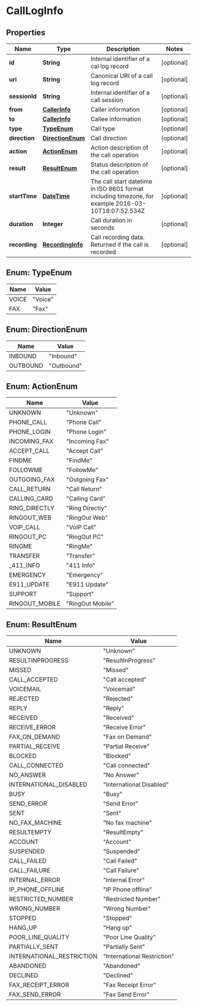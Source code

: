
# CallLogInfo

## Properties
Name | Type | Description | Notes
------------ | ------------- | ------------- | -------------
**id** | **String** | Internal identifier of a cal log record |  [optional]
**uri** | **String** | Canonical URI of a call log record |  [optional]
**sessionId** | **String** | Internal identifier of a call session |  [optional]
**from** | [**CallerInfo**](CallerInfo.md) | Caller information |  [optional]
**to** | [**CallerInfo**](CallerInfo.md) | Callee information |  [optional]
**type** | [**TypeEnum**](#TypeEnum) | Call type |  [optional]
**direction** | [**DirectionEnum**](#DirectionEnum) | Call direction |  [optional]
**action** | [**ActionEnum**](#ActionEnum) | Action description of the call operation |  [optional]
**result** | [**ResultEnum**](#ResultEnum) | Status description of the call operation |  [optional]
**startTime** | [**DateTime**](DateTime.md) | The call start datetime in ISO 8601 format including timezone, for example 2016-03-10T18:07:52.534Z |  [optional]
**duration** | **Integer** | Call duration in seconds |  [optional]
**recording** | [**RecordingInfo**](RecordingInfo.md) | Call recording data. Returned if the call is recorded |  [optional]


<a name="TypeEnum"></a>
## Enum: TypeEnum
Name | Value
---- | -----
VOICE | &quot;Voice&quot;
FAX | &quot;Fax&quot;


<a name="DirectionEnum"></a>
## Enum: DirectionEnum
Name | Value
---- | -----
INBOUND | &quot;Inbound&quot;
OUTBOUND | &quot;Outbound&quot;


<a name="ActionEnum"></a>
## Enum: ActionEnum
Name | Value
---- | -----
UNKNOWN | &quot;Unknown&quot;
PHONE_CALL | &quot;Phone Call&quot;
PHONE_LOGIN | &quot;Phone Login&quot;
INCOMING_FAX | &quot;Incoming Fax&quot;
ACCEPT_CALL | &quot;Accept Call&quot;
FINDME | &quot;FindMe&quot;
FOLLOWME | &quot;FollowMe&quot;
OUTGOING_FAX | &quot;Outgoing Fax&quot;
CALL_RETURN | &quot;Call Return&quot;
CALLING_CARD | &quot;Calling Card&quot;
RING_DIRECTLY | &quot;Ring Directly&quot;
RINGOUT_WEB | &quot;RingOut Web&quot;
VOIP_CALL | &quot;VoIP Call&quot;
RINGOUT_PC | &quot;RingOut PC&quot;
RINGME | &quot;RingMe&quot;
TRANSFER | &quot;Transfer&quot;
_411_INFO | &quot;411 Info&quot;
EMERGENCY | &quot;Emergency&quot;
E911_UPDATE | &quot;E911 Update&quot;
SUPPORT | &quot;Support&quot;
RINGOUT_MOBILE | &quot;RingOut Mobile&quot;


<a name="ResultEnum"></a>
## Enum: ResultEnum
Name | Value
---- | -----
UNKNOWN | &quot;Unknown&quot;
RESULTINPROGRESS | &quot;ResultInProgress&quot;
MISSED | &quot;Missed&quot;
CALL_ACCEPTED | &quot;Call accepted&quot;
VOICEMAIL | &quot;Voicemail&quot;
REJECTED | &quot;Rejected&quot;
REPLY | &quot;Reply&quot;
RECEIVED | &quot;Received&quot;
RECEIVE_ERROR | &quot;Receive Error&quot;
FAX_ON_DEMAND | &quot;Fax on Demand&quot;
PARTIAL_RECEIVE | &quot;Partial Receive&quot;
BLOCKED | &quot;Blocked&quot;
CALL_CONNECTED | &quot;Call connected&quot;
NO_ANSWER | &quot;No Answer&quot;
INTERNATIONAL_DISABLED | &quot;International Disabled&quot;
BUSY | &quot;Busy&quot;
SEND_ERROR | &quot;Send Error&quot;
SENT | &quot;Sent&quot;
NO_FAX_MACHINE | &quot;No fax machine&quot;
RESULTEMPTY | &quot;ResultEmpty&quot;
ACCOUNT | &quot;Account&quot;
SUSPENDED | &quot;Suspended&quot;
CALL_FAILED | &quot;Call Failed&quot;
CALL_FAILURE | &quot;Call Failure&quot;
INTERNAL_ERROR | &quot;Internal Error&quot;
IP_PHONE_OFFLINE | &quot;IP Phone offline&quot;
RESTRICTED_NUMBER | &quot;Restricted Number&quot;
WRONG_NUMBER | &quot;Wrong Number&quot;
STOPPED | &quot;Stopped&quot;
HANG_UP | &quot;Hang up&quot;
POOR_LINE_QUALITY | &quot;Poor Line Quality&quot;
PARTIALLY_SENT | &quot;Partially Sent&quot;
INTERNATIONAL_RESTRICTION | &quot;International Restriction&quot;
ABANDONED | &quot;Abandoned&quot;
DECLINED | &quot;Declined&quot;
FAX_RECEIPT_ERROR | &quot;Fax Receipt Error&quot;
FAX_SEND_ERROR | &quot;Fax Send Error&quot;



